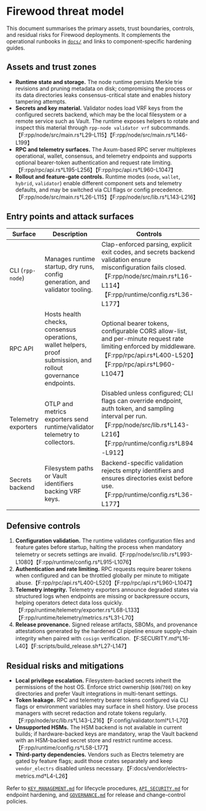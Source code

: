 # Firewood threat model

This document summarises the primary assets, trust boundaries, controls, and
residual risks for Firewood deployments. It complements the operational runbooks
in [`docs/`](./) and links to component-specific hardening guides.

## Assets and trust zones

- **Runtime state and storage.** The node runtime persists Merkle trie revisions
  and pruning metadata on disk; compromising the process or its data directories
  leaks consensus-critical state and enables history tampering attempts.
- **Secrets and key material.** Validator nodes load VRF keys from the configured
  secrets backend, which may be the local filesystem or a remote service such as
  Vault. The runtime exposes helpers to rotate and inspect this material through
  `rpp-node validator vrf` subcommands.【F:rpp/node/src/main.rs†L29-L115】【F:rpp/node/src/main.rs†L146-L199】
- **RPC and telemetry surfaces.** The Axum-based RPC server multiplexes
  operational, wallet, consensus, and telemetry endpoints and supports optional
  bearer-token authentication and request rate limiting.【F:rpp/rpc/api.rs†L195-L256】【F:rpp/rpc/api.rs†L960-L1047】
- **Rollout and feature-gate controls.** Runtime modes (`node`, `wallet`,
  `hybrid`, `validator`) enable different component sets and telemetry defaults,
  and may be switched via CLI flags or config precedence.【F:rpp/node/src/main.rs†L26-L115】【F:rpp/node/src/lib.rs†L143-L216】

## Entry points and attack surfaces

| Surface | Description | Controls |
| --- | --- | --- |
| CLI (`rpp-node`) | Manages runtime startup, dry runs, config generation, and validator tooling. | Clap-enforced parsing, explicit exit codes, and secrets backend validation ensure misconfiguration fails closed.【F:rpp/node/src/main.rs†L16-L114】【F:rpp/runtime/config.rs†L36-L177】 |
| RPC API | Hosts health checks, consensus operations, wallet helpers, proof submission, and rollout governance endpoints. | Optional bearer tokens, configurable CORS allow-list, and per-minute request rate limiting enforced by middleware.【F:rpp/rpc/api.rs†L400-L520】【F:rpp/rpc/api.rs†L960-L1047】 |
| Telemetry exporters | OTLP and metrics exporters send runtime/validator telemetry to collectors. | Disabled unless configured; CLI flags can override endpoint, auth token, and sampling interval per run.【F:rpp/node/src/lib.rs†L143-L216】【F:rpp/runtime/config.rs†L894-L912】 |
| Secrets backend | Filesystem paths or Vault identifiers backing VRF keys. | Backend-specific validation rejects empty identifiers and ensures directories exist before use.【F:rpp/runtime/config.rs†L36-L177】 |

## Defensive controls

1. **Configuration validation.** The runtime validates configuration files and
   feature gates before startup, halting the process when mandatory telemetry or
   secrets settings are invalid.【F:rpp/node/src/lib.rs†L993-L1080】【F:rpp/runtime/config.rs†L915-L1076】
2. **Authentication and rate limiting.** RPC requests require bearer tokens when
   configured and can be throttled globally per minute to mitigate abuse.【F:rpp/rpc/api.rs†L400-L520】【F:rpp/rpc/api.rs†L960-L1047】
3. **Telemetry integrity.** Telemetry exporters announce degraded states via
   structured logs when endpoints are missing or backpressure occurs, helping
   operators detect data loss quickly.【F:rpp/runtime/telemetry/exporter.rs†L68-L133】【F:rpp/runtime/telemetry/metrics.rs†L31-L70】
4. **Release provenance.** Signed release artifacts, SBOMs, and provenance
   attestations generated by the hardened CI pipeline ensure supply-chain
   integrity when paired with `cosign` verification.【F:SECURITY.md†L16-L40】【F:scripts/build_release.sh†L27-L147】

## Residual risks and mitigations

- **Local privilege escalation.** Filesystem-backed secrets inherit the
  permissions of the host OS. Enforce strict ownership (`600`/`700`) on
  key directories and prefer Vault integrations in multi-tenant settings.
- **Token leakage.** RPC and telemetry bearer tokens configured via CLI flags or
  environment variables may surface in shell history. Use process managers with
  secret redaction and rotate tokens regularly.【F:rpp/node/src/lib.rs†L143-L216】【F:config/validator.toml†L1-L70】
- **Unsupported HSMs.** The HSM backend is not available in current builds; if
  hardware-backed keys are mandatory, wrap the Vault backend with an HSM-backed
  secret store and restrict runtime access.【F:rpp/runtime/config.rs†L58-L177】
- **Third-party dependencies.** Vendors such as Electrs telemetry are gated by
  feature flags; audit those crates separately and keep `vendor_electrs`
  disabled unless necessary.【F:docs/vendor/electrs-metrics.md†L4-L26】

Refer to [`KEY_MANAGEMENT.md`](KEY_MANAGEMENT.md) for lifecycle procedures,
[`API_SECURITY.md`](API_SECURITY.md) for endpoint hardening, and
[`GOVERNANCE.md`](GOVERNANCE.md) for release and change-control policies.

